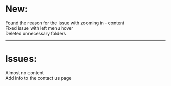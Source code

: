 <h1>New:</h1>
Found the reason for the issue with zooming in - content<br>
Fixed issue with left menu hover<br>
Deleted unnecessary folders<br>

<hr>

<h1>Issues:</h1>
Almost no content<br>
Add info to the contact us page<br>